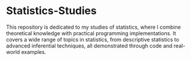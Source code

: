 # Statistics-Studies
This repository is dedicated to my studies of statistics, where I combine theoretical knowledge with practical programming implementations. It covers a wide range of topics in statistics, from descriptive statistics to advanced inferential techniques, all demonstrated through code and real-world examples.
